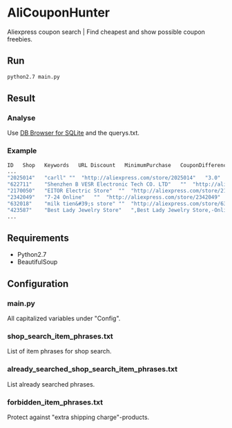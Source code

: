# AliCouponHunter
Aliexpress coupon search | Find cheapest and show possible coupon freebies.

## Run
```sh
python2.7 main.py
```
## Result
### Analyse
Use [DB Browser for SQLite](http://sqlitebrowser.org/) and the querys.txt.

### Example
```sh
ID   Shop   Keywords   URL Discount   MinimumPurchase   CouponDifference   CheapestItem   CheapestItemPrice   AddedOrUpdated
...
"2025014"	"carll"	""	"http://aliexpress.com/store/2025014"	"3.0"	"15.0"	"12.0"	"ad16 6 dark flower Hard Black Case Cover for Samsung Galaxy s3 s4 s5 mini s6 s7 edge plus "	"1.99"	"2016-09-15 05:18:58.265162"
"622711"	"Shenzhen B VESR Electronic Tech CO. LTD"	""	"http://aliexpress.com/store/622711"	"2.0"	"25.0"	"23.0"	"Luxury Ultra Thin Clear Rubber Plating Electroplating TPU Soft Cover Case For iPhone 6 6S 6 Plus 5 5S SE"	"1.99"	"2016-09-15 05:23:29.253632"
"2170050"	"EITOR Electric Store"	""	"http://aliexpress.com/store/2170050"	"1.0"	"29.0"	"28.0"	"2016 New Hot Black Frame Red"	"1.99"	"2016-09-15 06:42:17.086296"
"2342049"	"7-24 Online"	""	"http://aliexpress.com/store/2342049"	"2.0"	"17.0"	"15.0"	"Creative PC Computer Gamer Gaming Mice Mouse Pad 20"	"1.99"	"2016-09-15 07:59:57.701420"
"632018"	"milk tien&#39;s store"	""	"http://aliexpress.com/store/632018"	"7.0"	"137.0"	"130.0"	"Owl Pattern National Cute Case For Apple iPod Touch 5 Hard Soft Rubber Hybrid Armor Owls Case Cover Screen Portector"	"1.99"	"2016-09-15 08:01:10.038077"
"423587"	"Best Lady Jewelry Store"	",Best Lady Jewelry Store,-Onlineshop"	"http://de.aliexpress.com/store/423587"	"2.0"	"32.0"	"30.0"	"Ladyfirst 2016 New Big Strass Luxus Aussage Geometrischen Kristall Vintage Perlen Ohrstecker Für Frauen Edelstein Schmuck 3388"	"2.39"	"2016-09-10 07:31:14.009000"
...
```

## Requirements
- Python2.7
- BeautifulSoup

## Configuration
### main.py
All capitalized variables under "Config".

### shop_search_item_phrases.txt
List of item phrases for shop search.

### already_searched_shop_search_item_phrases.txt
List already searched phrases.

### forbidden_item_phrases.txt
Protect against "extra shipping charge"-products.
